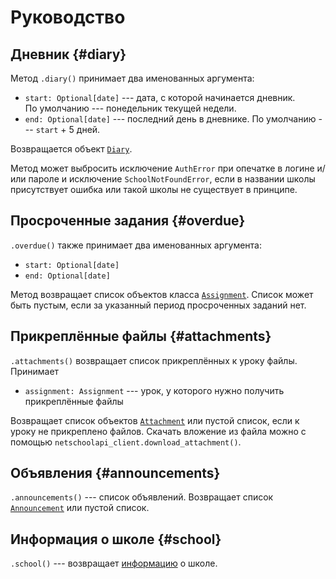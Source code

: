 # Руководство

## Дневник {#diary}

Метод `.diary()` принимает два именованных аргумента:

* `start: Optional[date]` --- дата, с которой начинается дневник. По умолчанию --- понедельник текущей недели.
* `end: Optional[date]` --- последний день в дневнике. По умолчанию --- `start` + 5 дней.

Возвращается объект [`Diary`](reference.md#diary).

Метод может выбросить исключение `AuthError` при опечатке в логине и/или пароле и исключение `SchoolNotFoundError`, если в названии школы присутствует ошибка или такой школы не существует в принципе.

## Просроченные задания {#overdue}

`.overdue()` также принимает два именованных аргумента:

* `start: Optional[date]`
* `end: Optional[date]`

Метод возвращает список объектов класса [`Assignment`](reference.md#assignment). Список может быть пустым, если за указанный период просроченных заданий нет.

## Прикреплённые файлы {#attachments}

`.attachments()` возвращает список прикреплённых к уроку файлы. Принимает

* `assignment: Assignment` --- урок, у которого нужно получить прикреплённые файлы

Возвращает список объектов [`Attachment`](reference.md#attachment) или пустой список, если к уроку не прикреплено файлов. Скачать вложение из файла можно с помощью `netschoolapi_client.download_attachment()`.

## Объявления {#announcements}

`.announcements()` --- список объявлений. Возвращает список [`Announcement`](reference.md#announcement) или пустой список.

## Информация о школе {#school}

`.school()` --- возвращает [информацию](reference.md#school) о школе.

